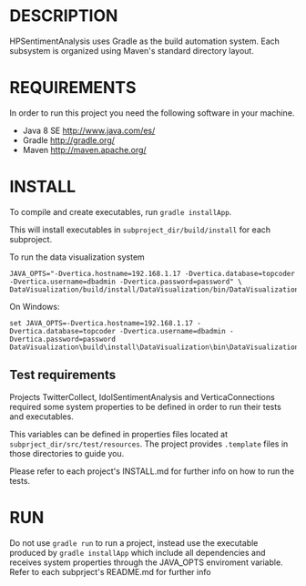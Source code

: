 DESCRIPTION
===========

HPSentimentAnalysis uses Gradle as the build automation system. Each subsystem is organized using 
Maven's standard directory layout.

REQUIREMENTS
============

In order to run this project you need the following software in your machine.

- Java 8 SE http://www.java.com/es/
- Gradle http://gradle.org/
- Maven http://maven.apache.org/

INSTALL
=======

To compile and create executables, run `gradle installApp`.

This will install executables in `subproject_dir/build/install` for each subproject. 

To run the data visualization system

    JAVA_OPTS="-Dvertica.hostname=192.168.1.17 -Dvertica.database=topcoder -Dvertica.username=dbadmin -Dvertica.password=password" \
    DataVisualization/build/install/DataVisualization/bin/DataVisualization

On Windows:

    set JAVA_OPTS=-Dvertica.hostname=192.168.1.17 -Dvertica.database=topcoder -Dvertica.username=dbadmin -Dvertica.password=password
    DataVisualization\build\install\DataVisualization\bin\DataVisualization.bat

Test requirements
-----------------

Projects TwitterCollect, IdolSentimentAnalysis and VerticaConnections required some system properties to be
defined in order to run their tests and executables.

This variables can be defined in properties files located at `subprject_dir/src/test/resources`.
The project provides `.template` files in those directories to guide you.

Please refer to each project's INSTALL.md for further info on how to run the tests.

RUN
===

Do not use `gradle run` to run a project, instead use the executable produced by `gradle installApp` which
include all dependencies and receives system properties through the JAVA_OPTS enviroment variable. Refer to each
subprject's README.md for further info